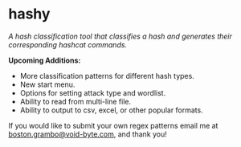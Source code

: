 # hashy
_A hash classification tool that classifies a hash and generates their corresponding hashcat commands._

**Upcoming Additions:**
- More classification patterns for different hash types.
- New start menu.
- Options for setting attack type and wordlist.
- Ability to read from multi-line file.
- Ability to output to csv, excel, or other popular formats.

If you would like to submit your own regex patterns email me at boston.grambo@void-byte.com, and thank you!